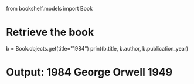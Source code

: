 from bookshelf.models import Book

# Retrieve the book
b = Book.objects.get(title="1984")
print(b.title, b.author, b.publication_year)
# Output: 1984 George Orwell 1949